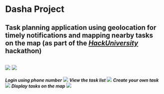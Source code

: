 # Dasha Project
## Task planning application using geolocation for timely notifications and mapping nearby tasks on the map (as part of the [*HackUniversity*](https://www.hackuniversity.ru) hackathon)
[![](https://d.radikal.ru/d37/2003/04/17c87c9b96fa.png)](https://github.com/heremaps/)
[![](https://c.radikal.ru/c30/2003/28/55379efb0b16.png)](https://github.com/pallets/flask)
---
***Login using phone number***
![](https://c.radikal.ru/c28/2003/61/f6da393b213f.png)
***View the task list***
![](https://a.radikal.ru/a14/2003/45/c01b5bfb1bfd.png)
***Create your own task***
![](https://b.radikal.ru/b01/2003/b9/1a807f13737c.png)
***Display tasks on the map***
![](https://a.radikal.ru/a00/2003/a6/e963f7defd4d.png)
